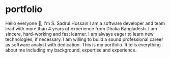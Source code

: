 # portfolio
Hello everyone 👋, I'm S. Sadrul Hossain
I am a software developer and team lead with more than 4 years of experience from Dhaka Bangladesh. I am sincere, hard-working and fast learner. I am always eager to learn new technologies, if necessary. I am willing to build a sound professional career as software analyst with dedication.
This is my portfolio. It tells everything about me including my background, expertise and experience.
